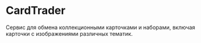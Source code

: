 # CardTrader
Сервис для обмена коллекционными карточками и наборами, включая карточки с изображениями различных тематик.
